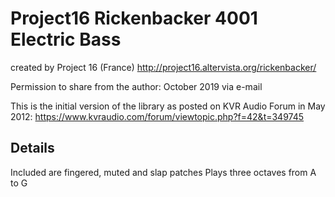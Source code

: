 # Project16 Rickenbacker 4001 Electric Bass

created by Project 16 (France) http://project16.altervista.org/rickenbacker/

Permission to share from the author: October 2019 via e-mail

This is the initial version of the library as posted on KVR Audio Forum in May 2012: 
https://www.kvraudio.com/forum/viewtopic.php?f=42&t=349745

## Details

Included are fingered, muted and slap patches
Plays three octaves from A to G
